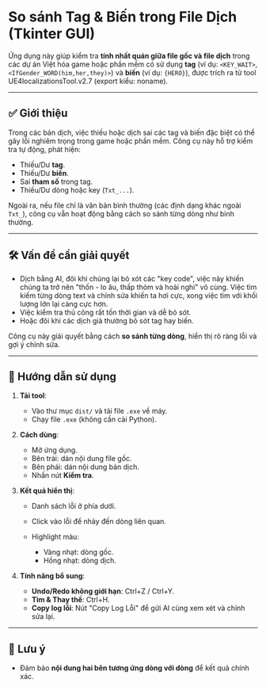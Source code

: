 # So sánh Tag & Biến trong File Dịch (Tkinter GUI)

Ứng dụng này giúp kiểm tra **tính nhất quán giữa file gốc và file dịch** trong các dự án Việt hóa game hoặc phần mềm có sử dụng **tag** (ví dụ: `<KEY_WAIT>`, `<IfGender_WORD(him,her,they)>`) và **biến** (ví dụ: `{HERO}`), được trích ra từ tool UE4localizationsTool.v2.7 (export kiểu: noname).

---

## ✅ Giới thiệu

Trong các bản dịch, việc thiếu hoặc dịch sai các tag và biến đặc biệt có thể gây lỗi nghiêm trọng trong game hoặc phần mềm. Công cụ này hỗ trợ kiểm tra tự động, phát hiện:

-   Thiếu/Dư **tag**.
-   Thiếu/Dư **biến**.
-   Sai **tham số** trong tag.
-   Thiếu/Dư dòng hoặc key (`Txt_...`).

Ngoài ra, nếu file chỉ là văn bản bình thường (các định dạng khác ngoài `Txt_`), công cụ vẫn hoạt động bằng cách so sánh từng dòng như bình thường.

---

## 🛠 Vấn đề cần giải quyết

-   Dịch bằng AI, đôi khi chúng lại bỏ xót các "key code", việc này khiến chúng ta trở nên "thốn - lo âu, thấp thỏm và hoài nghi" vô cùng. Việc tìm kiếm từng dòng text và chỉnh sửa khiến ta hơi cực, xong việc tìm với khối lượng lớn lại càng cực hơn.
-   Việc kiểm tra thủ công rất tốn thời gian và dễ bỏ sót.
-   Hoặc đôi khi các dịch giả thường bỏ sót tag hay biến.

Công cụ này giải quyết bằng cách **so sánh từng dòng**, hiển thị rõ ràng lỗi và gợi ý chỉnh sửa.

---

## 🚀 Hướng dẫn sử dụng

1. **Tải tool**:

    - Vào thư mục `dist/` và tải file `.exe` về máy.
    - Chạy file `.exe` (không cần cài Python).

2. **Cách dùng**:

    - Mở ứng dụng.
    - Bên trái: dán nội dung file gốc.
    - Bên phải: dán nội dung bản dịch.
    - Nhấn nút **Kiểm tra**.

3. **Kết quả hiển thị**:

    - Danh sách lỗi ở phía dưới.
    - Click vào lỗi để nhảy đến dòng liên quan.
    - Highlight màu:

        - Vàng nhạt: dòng gốc.
        - Hồng nhạt: dòng dịch.

4. **Tính năng bổ sung**:

    - **Undo/Redo không giới hạn**: Ctrl+Z / Ctrl+Y.
    - **Tìm & Thay thế**: Ctrl+H.
    - **Copy log lỗi**: Nút "Copy Log Lỗi" để gửi AI cùng xem xét và chỉnh sửa lại.

---

## 📌 Lưu ý

-   Đảm bảo **nội dung hai bên tương ứng dòng với dòng** để kết quả chính xác.
